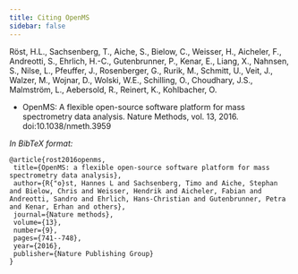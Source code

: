 ```yaml
---
title: Citing OpenMS
sidebar: false
---
```


Röst, H.L., Sachsenberg, T., Aiche, S., Bielow, C., Weisser, H., Aicheler, F., Andreotti, S., Ehrlich, H.-C., Gutenbrunner, P., Kenar, E., Liang, X., Nahnsen, S., Nilse, L., Pfeuffer, J., Rosenberger, G., Rurik, M., Schmitt, U., Veit, J., Walzer, M., Wojnar, D., Wolski, W.E., Schilling, O., Choudhary, J.S., Malmström, L., Aebersold, R., Reinert, K., Kohlbacher, O.

*  OpenMS: A flexible open-source software platform for mass spectrometry data analysis. Nature Methods, vol. 13, 2016. doi:10.1038/nmeth.3959

_In BibTeX format:_

 ``` 
@article{rost2016openms,
  title={OpenMS: a flexible open-source software platform for mass spectrometry data analysis},
  author={R{"o}st, Hannes L and Sachsenberg, Timo and Aiche, Stephan and Bielow, Chris and Weisser, Hendrik and Aicheler, Fabian and Andreotti, Sandro and Ehrlich, Hans-Christian and Gutenbrunner, Petra and Kenar, Erhan and others},
  journal={Nature methods},
  volume={13},
  number={9},
  pages={741--748},
  year={2016},
  publisher={Nature Publishing Group}
}
```
